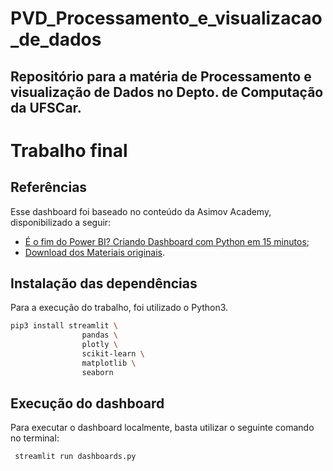 # PVD_Processamento_e_visualizacao_de_dados
Repositório para a matéria de Processamento e visualização de Dados no Depto. de Computação da UFSCar.
---
# Trabalho final

## Referências
Esse dashboard foi baseado no conteúdo da Asimov Academy, disponibilizado a seguir:
* <a href="https://youtu.be/P6E_Kts9pxE?si=0GX5QbdoQW9LlAw2">É o fim do Power BI? Criando Dashboard com Python em 15 minutos</a>;
* <a href="https://hub.asimov.academy/materiais/?q=dashboard">Download dos Materiais originais</a>.

## Instalação das dependências

Para a execução do trabalho, foi utilizado o Python3.
```bash
pip3 install streamlit \
                pandas \
                plotly \
                scikit-learn \
                matplotlib \
                seaborn 
```

## Execução do dashboard

Para executar o dashboard localmente, basta utilizar o seguinte comando no terminal:

```bash
 streamlit run dashboards.py
 ```

